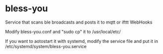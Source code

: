 # bless-you

Service that scans ble broadcasts and posts it to mqtt or ifttt WebHooks

Modify bless-you.conf and "sudo cp" it to /usr/local/etc/

If you want to aotostart it with systemd, modify the service file
and put it in /etc/systemd/system/bless-you.service

